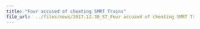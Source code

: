 ```yaml
---
title: "Four accused of cheating SMRT Trains"
file_url:  ../files/news/2017.12.30_ST_Four accused of cheating SMRT Trains.pdf
---
```


